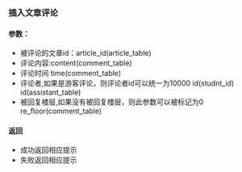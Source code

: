 ### 插入文章评论

#### 参数：
- 被评论的文章id：article_id(article_table)
- 评论内容:content(comment_table)
- 评论时间 time(comment_table)
- 评论者,如果是游客评论，则评论者id可以统一为10000 id(studnt_id) id(assistant_table)
- 被回复楼层,如果没有被回复楼层，则此参数可以被标记为0 re_floor(comment_table)

#### 返回
- 成功返回相应提示
- 失败返回相应提示
